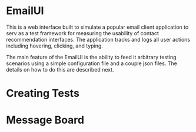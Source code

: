 

EmailUI
=======

This is a web interface built to simulate a popular email client application to serv as a test framework for measuring the usability
of contact recommendation interfaces. The application tracks and logs all user actions including hovering, clicking, and typing. 

The main feature of the EmailUI is the ability to feed it arbitrary testing scenarios using a simple configuration file and a couple json files.
The details on how to do this are described next.

Creating Tests
=======


Message Board
=============
